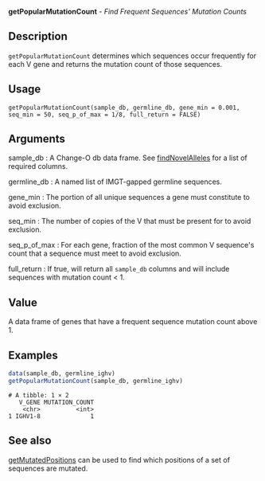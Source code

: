 





**getPopularMutationCount** - *Find Frequent Sequences' Mutation Counts*

Description
--------------------

`getPopularMutationCount` determines which sequences occur frequently
for each V gene and returns the mutation count of those sequences.


Usage
--------------------
```
getPopularMutationCount(sample_db, germline_db, gene_min = 0.001,
seq_min = 50, seq_p_of_max = 1/8, full_return = FALSE)
```

Arguments
-------------------

sample_db
:   A Change-O db data frame. See
[findNovelAlleles](findNovelAlleles.md) for a list of required
columns.

germline_db
:   A named list of IMGT-gapped germline sequences.

gene_min
:   The portion of all unique sequences a gene must
constitute to avoid exclusion.

seq_min
:   The number of copies of the V that must be present for
to avoid exclusion.

seq_p_of_max
:   For each gene, fraction of the most common V sequence's
count that a sequence must meet to avoid exclusion.

full_return
:   If true, will return all `sample_db` columns and
will include sequences with mutation count < 1.




Value
-------------------

A data frame of genes that have a frequent sequence mutation count
above 1.



Examples
-------------------

```R
data(sample_db, germline_ighv)
getPopularMutationCount(sample_db, germline_ighv)
```


```
# A tibble: 1 × 2
   V_GENE MUTATION_COUNT
    <chr>          <int>
1 IGHV1-8              1

```



See also
-------------------

[getMutatedPositions](getMutatedPositions.md) can be used to find which positions
of a set of sequences are mutated.



